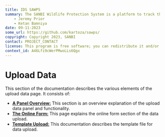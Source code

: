 ```yaml
---
title: IDS SAWPS
summary: The SANBI Wildlife Protection System is a platform to track the population levels of endangered wildlife.
    - Jeremy Prior
    - Ketan Bamniya
date: 09-11-2023
some_url: https://github.com/kartoza/sawps/
copyright: Copyright 2023, SANBI
contact: PROJECT_CONTACT
license: This program is free software; you can redistribute it and/or modify it under the terms of the GNU Affero General Public License as published by the Free Software Foundation; either version 3 of the License, or (at your option) any later version.
context_id: A46Lfi9cWerPMwoLLs6Qgx
---
```


# Upload Data
<!-- To Be Populated -->

This section of the documentation describes the various elements of the upload data page. It consists of:

* **[A Panel Overview:](panel.md)** This section is an overview explanation of the upload data panel and functionality.
* **[The Online Form:](online-form.md)** This page explains the online form section of the data upload.
* **[Template Upload:](template-upload.md)** This documentation describes the template file for data upload.
